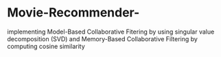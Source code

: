 # Movie-Recommender-
implementing Model-Based Collaborative Fitering by using singular value decomposition (SVD) and Memory-Based Collaborative Filtering by computing cosine similarity  
